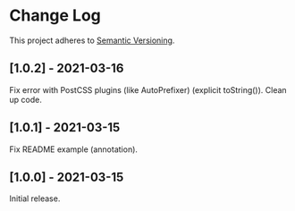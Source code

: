 # Change Log

This project adheres to [Semantic Versioning](http://semver.org/).

## [1.0.2] - 2021-03-16
Fix error with PostCSS plugins (like AutoPrefixer) (explicit toString()).
Clean up code.

## [1.0.1] - 2021-03-15
Fix README example (annotation).

## [1.0.0] - 2021-03-15
Initial release.

